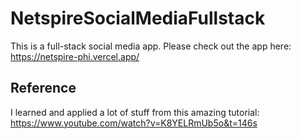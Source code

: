 # NetspireSocialMediaFullstack

This is a full-stack social media app. Please check out the app here: https://netspire-phi.vercel.app/ 

## Reference
I learned and applied a lot of stuff from this amazing tutorial: https://www.youtube.com/watch?v=K8YELRmUb5o&t=146s
